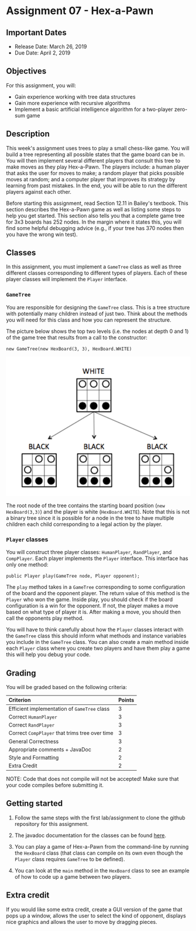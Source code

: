 # Assignment 07 - Hex-a-Pawn

## Important Dates

* Release Date: March 26, 2019
* Due Date: April 2, 2019


## Objectives

For this assignment, you will:
* Gain experience working with tree data structures
* Gain more experience with recursive algorithms
* Implement a basic artificial intelligence algorithm for a two-player zero-sum game


## Description

This week's assignment uses trees to play a small chess-like game. You will build a tree representing
all possible states that the game board can be in. You will then implement several different players that
consult this tree to make moves as they play Hex-a-Pawn. The players include: a human player that asks
the user for moves to make; a random player that picks possible moves at random; and a computer player
that improves its strategy by learning from past mistakes. In the end, you will be able to run the different
players against each other.

Before starting this assignment, read Section 12.11 in Bailey's textbook. This section describes the Hex-a-Pawn
game as well as listing some steps to help you get started. This section also tells you that a complete game
tree for 3x3 boards has 252 nodes. In the margin where it states this, you will find some helpful debugging
advice (e.g., if your tree has 370 nodes then you have the wrong win test).


## Classes

In this assignment, you must implement a `GameTree` class as well as three different classes corresponding
to different types of players. Each of these player classes will implement the `Player` interface.


### `GameTree` 

You are responsible for designing the `GameTree` class. This is a tree structure with potentially many children
instead of just two. Think about the methods you will need for this class and how you can represent the
structure.

The picture below shows the top two levels (i.e. the nodes at depth 0 and 1) of the game tree that results
from a call to the constructor: 

    new GameTree(new HexBoard(3, 3), HexBoard.WHITE)

![Board](board.png "Board")

The root node of the tree contains the starting board position (`new HexBoard(3,3)`) and the player is
white (`HexBoard.WHITE`). Note that this is not a binary tree since it is possible for a node in the tree to
have multiple children each child corresponding to a legal action by the player.


### `Player` classes

You will construct three player classes: `HumanPlayer`, `RandPlayer`, and `CompPlayer`. Each player implements
the `Player` interface. This interface has only one method:

    public Player play(GameTree node, Player opponent);

The `play` method takes in a `GameTree` corresponding to some configuration of the board and the opponent
player. The return value of this method is the `Player` who won the game. Inside play, you should check if
the board configuration is a win for the opponent. If not, the player makes a move based on what type of
player it is. After making a move, you should then call the opponents play method.

You will have to think carefully about how the `Player` classes interact with the `GameTree` class this
should inform what methods and instance variables you include in the `GameTree` class. You can also create
a main method inside each `Player` class where you create two players and have them play a game this will
help you debug your code.

## Grading

You will be graded based on the following criteria:


| Criterion                                | Points |
| :--------------------------------------- | :----- |
| Efficient implementation of `GameTree` class | 3      |
| Correct `HumanPlayer`                       | 3     |
| Correct `RandPlayer`                       | 3     |
| Correct `CompPlayer` that trims tree over time                       | 3     |
| General Correctness                           | 3      |
| Appropriate comments + JavaDoc           | 2      |
| Style and Formatting                     | 2      |
| Extra Credit                              | 2 |


NOTE: Code that does not compile will not be accepted! Make sure that your code compiles before submitting it.



## Getting started

1. Follow the same steps with the first lab/assignment to clone the github repository for this assignment. 

2. The javadoc documentation for the classes can be found [here](http://www.cs.williams.edu/~freund/cs136-073/javadoc/hexapawn/index.html).

3. You can play a game of Hex-a-Pawn from the command-line by running the `HexBoard` class (that class
can compile on its own even though the `Player` class requires `GameTree` to be defined).

4. You can look at the `main` method in the `HexBoard` class to see an example of how to code up a game between two players.


## Extra credit
If you would like some extra credit, create a GUI version of the game that pops up a window, allows the
user to select the kind of opponent, displays nice graphics and allows the user to move by dragging pieces.